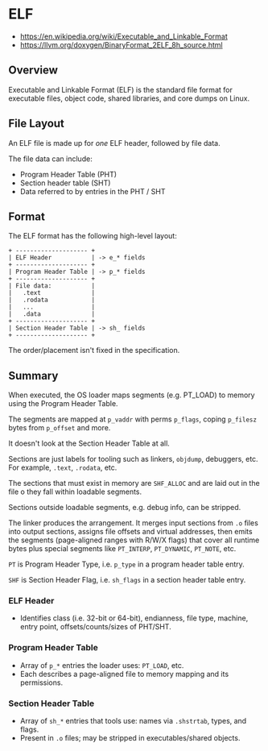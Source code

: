 # ELF

- <https://en.wikipedia.org/wiki/Executable_and_Linkable_Format>
- <https://llvm.org/doxygen/BinaryFormat_2ELF_8h_source.html>

## Overview

Executable and Linkable Format (ELF) is the standard file format for executable files, object code,
shared libraries, and core dumps on Linux.

## File Layout

An ELF file is made up for *one* ELF header, followed by file data.

The file data can include:

- Program Header Table (PHT)
- Section header table (SHT)
- Data referred to by entries in the PHT / SHT

## Format

The ELF format has the following high-level layout:

```
+ -------------------- +
| ELF Header           | -> e_* fields
+ -------------------- +
| Program Header Table | -> p_* fields
+ -------------------- +
| File data:           |
|   .text              |
|   .rodata            |
|   ...                |
|   .data              |
+ -------------------- +
| Section Header Table | -> sh_ fields
+ -------------------- +
```

The order/placement isn't fixed in the specification.

## Summary

When executed, the OS loader maps segments (e.g. PT_LOAD) to memory using the Program Header Table.

The segments are mapped at `p_vaddr` with perms `p_flags`, coping `p_filesz` bytes from `p_offset`
and more.

It doesn't look at the Section Header Table at all.

Sections are just labels for tooling such as linkers, `objdump`, debuggers, etc. For example,
`.text`, `.rodata`, etc.

The sections that must exist in memory are `SHF_ALLOC` and are laid out in the file o they fall within
loadable segments.

Sections outside loadable segments, e.g. debug info, can be stripped.

The linker produces the arrangement. It merges input sections from `.o` files into output sections,
assigns file offsets and virtual addresses, then emits the segments (page-aligned ranges with R/W/X
flags) that cover all runtime bytes plus special segments like `PT_INTERP`, `PT_DYNAMIC`, `PT_NOTE`,
etc.

`PT` is Program Header Type, i.e. `p_type` in a program header table entry.

`SHF` is Section Header Flag, i.e. `sh_flags` in a section header table entry.

### ELF Header

- Identifies class (i.e. 32-bit or 64-bit), endianness, file type, machine, entry point,
offsets/counts/sizes of PHT/SHT.

### Program Header Table

- Array of `p_*` entries the loader uses: `PT_LOAD`, etc.
- Each describes a page-aligned file to memory mapping and its permissions.

### Section Header Table

- Array of `sh_*` entries that tools use: names via `.shstrtab`, types, and flags.
- Present in `.o` files; may be stripped in executables/shared objects.
